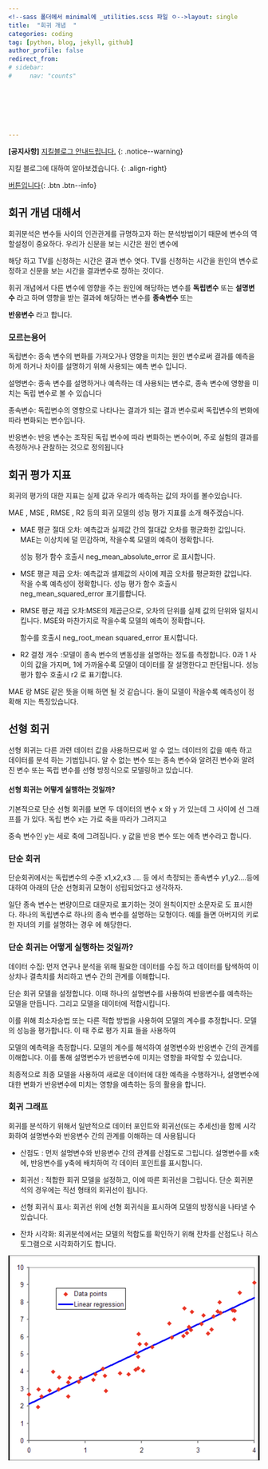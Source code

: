 ```yaml
---
<!--sass 폴더에서 minimal에 _utilities.scss 파일 ㅇ-->layout: single
title:  "회귀 개념  "
categories: coding
tag: [python, blog, jekyll, github]
author_profile: false
redirect_from:
# sidebar:
#     nav: "counts"






---
```


**[공지사항]** [지킬블로그 안내드립니다.](https://mmistakes.github.io/minimal-mistakes/docs/quick-start-guide/)
{: .notice--warning}

지킬 블로그에 대하여 알아보겠습니다.
{: .align-right}   
<!-- 오른쪽정렬 -->
[버튼입니다](https://google.com){: .btn .btn--info}



## 회귀 개념 대해서 

회귀분석은 변수들 사이의 인관관게를 규명하고자 하는 분석방법이기 때문에 변수의 역할설정이 중요하다. 우리가 신문을 보는 시간은 원인 변수에 

해당 하고 TV를 신청하는 시간은 결과 변수 엿다. TV를 신청하는 시간을 원인의 변수로 정하고 신문을 보는 시간을 결과변수로 정하는 것이다.

휘귀 개념에서 다른 변수에 영향을 주는 원인에 해당하는 변수를 **독립변수** 또는 **설명변수** 라고 하며 영향을 받는 결과에 해당하는 변수를 **종속변수** 또는 

**반응변수** 라고 합니다.



### 모르는용어

독립변수: 종속 변수의 변화를 가져오거나 영향을 미치는 원인 변수로써 결과를 예측을 하게 하거나 차이를 설명하기 위해 사용되는 예측 변수 입니다.

설명변수: 종속 변수를 설명하거나 예측하는 데 사용되는 변수로, 종속 변수에 영향을 미치는 독립 변수로 볼 수 있습니다

종속변수: 독립변수의 영향으로 나타나는 결과가 되는 결과 변수로써 독립변수의 변화에 따라 변화되는 변수입니다.

반응변수: 반응 변수는 조작된 독립 변수에 따라 변화하는 변수이며, 주로 실험의 결과를 측정하거나 관찰하는 것으로 정의됩니다



## 회귀 평가 지표

회귀의 평가의 대한 지표는 실제 값과 우리가 예측하는 값의 차이를 볼수있습니다. 

MAE , MSE , RMSE , R2 등의 회귀 모델의 성능 평가 지표를 소개 해주겠습니다.

- MAE 평균 절대 오차: 예측값과 실제값 간의 절대값 오차를 평균화한 값입니다. MAE는 이상치에 덜 민감하며, 작을수록 모델의 예측이 정확합니다.

  성능 평가 함수 호출시 neg_mean_absolute_error 로 표시합니다.



- MSE 평균 제곱 오차: 예측값과 셀제값의 사이에 제곱 오차를 평균화한 값입니다. 작을 수록 예측성이 정확합니다. 성능 평가 함수 호출시 neg_mean_squared_error 표기를합니다.



- RMSE 평균 제곱 오차:MSE의 제곱근으로, 오차의 단위를 실제 값의 단위와 일치시킵니다. MSE와 마찬가지로 작을수록 모델의 예측이 정확합니다.

  함수를 호출시 neg_root_mean squared_error 표시합니다.



- R2 결정 개수 :모델이 종속 변수의 변동성을 설명하는 정도를 측정합니다. 0과 1 사이의 값을 가지며, 1에 가까울수록 모델이 데이터를 잘 설명한다고 판단됩니다.  성능 평가 함수 호출시 r2 로 표기합니다. 



MAE 랑 MSE 같은 뜻을 이해 하면 될 것 같습니다. 둘이  모델이 작을수록  예측성이 정확해 지는 특징있습니다.



## 선형 회귀

선형 회귀는 다른 과련 데이터 값을 사용하므로써 알 수 없느 데이터의 값을 예측 하고 데이터를 분석 하는 기법입니다. 알 수 없는 변수 또는 종속 변수와 알려진 변수와 알려진 변수 또는 독립 변수를 선형 방정식으로 모델링하고 있습니다. 

#### 선형 회귀는 어떻게 실행하는 것일까?

기본적으로 단순 선형 회귀를 보면  두 데이터의 변수 x 와 y 가 있는데 그 사이에 선 그래프를 가  있다. 독립 변수 x는 가로 축을 따라가 그려지고

중속 변수인 y는 세로 축에 그려집니다. y 값을 반응 변수 또는 에측 변수라고 합니다. 



### 단순 회귀 

단순회귀에서는 독립변수의 수준 x1,x2,x3 ....  등 에서 측정되는 종속변수 y1,y2....등에 대하여 아래의 단순 선형회귀 모형이 성립되었다고 생각하자.

일단 종속 변수는 변량이므로 대문자로 표기하는 것이 원칙이지만 소문자로 도 표시한다. 하나의 독립변수로 하나의 종속 변수를 설명하는 모형이다. 예를 들면 아버지의 키로 한 자녀의 키를 설명하는 경우 에 해당한다. 





### 단순 회귀는 어떻게 실행하는 것일까? 

데이터 수집: 먼저 연구나 분석을 위해 필요한 데이터를 수집 하고  데이터를 탐색하여 이상치나 결측치를 처리하고 변수 간의 관계를 이해합니다. 

 단순 회귀 모델을 설정합니다. 이때 하나의 설명변수를 사용하여 반응변수를 예측하는 모델을 만듭니다. 그리고 모델을 데이터에 적합시킵니다. 

이를 위해 최소자승법 또는 다른 적합 방법을 사용하여 모델의 계수를 추정합니다. 모델의 성능을 평가합니다. 이 때 주로 평가 지표 들을 사용하여 

모델의 예측력을 측정합니다. 모델의 계수를 해석하여 설명변수와 반응변수 간의 관계를 이해합니다. 이를 통해 설명변수가 반응변수에 미치는 영향을 파악할 수 있습니다.

최종적으로 최종 모델을 사용하여 새로운 데이터에 대한 예측을 수행하거나, 설명변수에 대한 변화가 반응변수에 미치는 영향을 예측하는 등의 활용을 합니다.





### 회귀 그래프

회귀를 분석하기 위해서   일반적으로 데이터 포인트와 회귀선(또는 추세선)을 함께 시각화하여 설명변수와 반응변수 간의 관계를 이해하는 데 사용됩니다



- 산점도 : 먼저 설명변수와 반응변수 간의 관계를 산점도로 그립니다. 설명변수를 x축에, 반응변수를 y축에 배치하여 각 데이터 포인트를 표시합니다.

- 회귀선 : 적합한 회귀 모델을 설정하고, 이에 따른 회귀선을 그립니다. 단순 회귀분석의 경우에는 직선 형태의 회귀선이 됩니다.

- 선형 회귀식 표시: 회귀선 위에 선형 회귀식을 표시하여 모델의 방정식을 나타낼 수 있습니다. 

- 잔차 시각화: 회귀분석에서는 모델의 적합도를 확인하기 위해 잔차를 산점도나 히스토그램으로 시각화하기도 합니다. 

![hgr](../images/2024-05-14-k/hgr.png)



